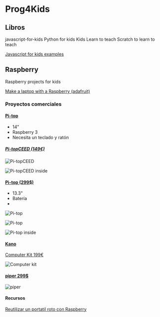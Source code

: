 # Prog4Kids

## Libros

javascript-for-kids
Python for kids
Kids Learn to teach
Scratch to learn to teach

[Javascript for kids examples](https://github.com/simonguest/javascript-for-kids)


## Raspberry

Raspberry projects for kids

[Make a laptop with a Raspberry (adafruit)](https://learn.adafruit.com/10-raspberry-pi-desktop/)


### Proyectos comerciales

#### [Pi-top](http://pi-top.com/)
* 14"
* Raspberry 3
* Necesita un teclado y ratón

##### [Pi-topCEED  (149€)](https://pi-top.com/products/ceed)

![Pi-topCEED](./images/ceed-front.1d96b32b.jpg)

![Pi-topCEED inside](./images/ceed-hardware.dbe1beda.png)

#### [Pi-top (299$)](https://pi-top.com/products/pi-top)

* 13.3"
* Batería
*
![Pi-top](./images/pi-top-front.9b851c1e.jpg)

![Pi-top](./images/slice-under.cc230070.jpg)

![Pi-top inside](./images/slice-keyboard.3a6b1eef.png)

#### [Kano](https://kano.me/)


[Computer Kit 199€](https://kano.me/store/eu/products/kano-kit)

![Computer kit](./images/computer-kit-shop-2.png)


#### [piper 299$](https://www.buildpiper.com/)

![piper](https://cdn.shopify.com/s/files/1/0925/6256/t/54/assets/computerkit2_sm-min.png?8786595404755114638)


#### Recursos

[Reutilizar un portatil roto con Raspberry](https://www.thingiverse.com/thing:573252)
